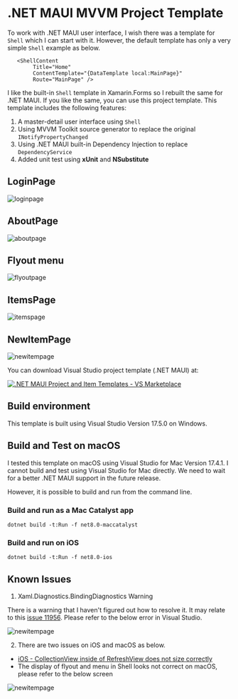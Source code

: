 # .NET MAUI MVVM Project Template

To work with .NET MAUI user interface, I wish there was a template for `Shell` which I can start with it. However, the default template has only a very simple `Shell` example as below.

```
   <ShellContent
        Title="Home"
        ContentTemplate="{DataTemplate local:MainPage}"
        Route="MainPage" />
```

I like the built-in `Shell` template in Xamarin.Forms so I rebuilt the same for .NET MAUI. If you like the same, you can use this project template.
This template includes the following features:

1. A master-detail user interface using `Shell`
2. Using MVVM Toolkit source generator to replace the original `INotifyPropertyChanged`
3. Using .NET MAUI built-in Dependency Injection to replace `DependencyService`
4. Added unit test using **xUnit** and **NSubstitute**

## LoginPage

![loginpage](https://shugaoye.github.io/PassXYZ.MauiTemplate/images/maui01.png)

## AboutPage

![aboutpage](https://shugaoye.github.io/PassXYZ.MauiTemplate/images/maui02.png)

## Flyout menu

![flyoutpage](https://shugaoye.github.io/PassXYZ.MauiTemplate/images/maui03.png)

## ItemsPage

![itemspage](https://shugaoye.github.io/PassXYZ.MauiTemplate/images/maui04.png)

## NewItemPage

![newitempage](https://shugaoye.github.io/PassXYZ.MauiTemplate/images/maui05.png)

You can download Visual Studio project template (.NET MAUI) at:

[![.NET MAUI Project and Item Templates - VS Marketplace](https://badgen.net/vs-marketplace/v/shugaoye.maui)](https://marketplace.visualstudio.com/items?itemName=shugaoye.maui)

## Build environment

This template is built using Visual Studio Version 17.5.0 on Windows.

## Build and Test on macOS

I tested this template on macOS using Visual Studio for Mac Version 17.4.1. I cannot build and test using Visual Studio for Mac directly. We need to wait for a better .NET MAUI support in the future release. 

However, it is possible to build and run from the command line.

### Build and run as a Mac Catalyst app

```
dotnet build -t:Run -f net8.0-maccatalyst
```

### Build and run on iOS

```
dotnet build -t:Run -f net8.0-ios
```

## Known Issues

1. Xaml.Diagnostics.BindingDiagnostics Warning

There is a warning that I haven't figured out how to resolve it. It may relate to this [issue 11956](https://github.com/dotnet/maui/issues/11956). Please refer to the below error in Visual Studio.

![newitempage](https://shugaoye.github.io/PassXYZ.MauiTemplate/images/maui08.png)

2. There are two issues on iOS and macOS as below.

- [iOS - CollectionView inside of RefreshView does not size correctly](https://github.com/dotnet/maui/issues/7315)
- The display of flyout and menu in Shell looks not correct on macOS, please refer to the below screen

![newitempage](https://shugaoye.github.io/PassXYZ.MauiTemplate/images/maui07.png)
